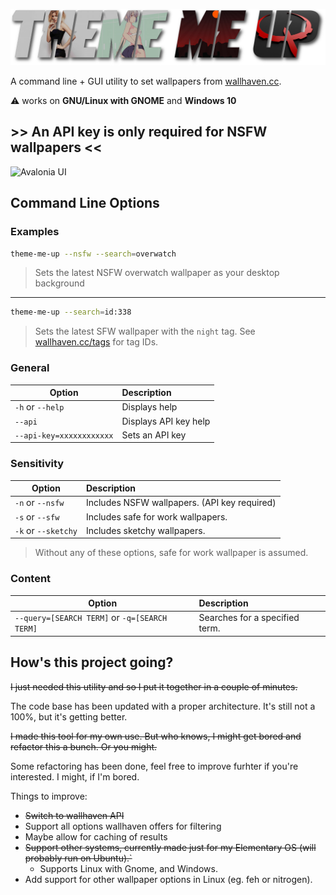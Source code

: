 ![Banner](docs/banner.png)

A command line + GUI utility to set wallpapers from [wallhaven.cc](https://wallhaven.cc).

⚠️ works on **GNU/Linux with GNOME** and **Windows 10**

## >> An API key is only required for NSFW wallpapers <<

![Avalonia UI](docs/avalonia-screen.png)

## Command Line Options

### Examples

```bash
theme-me-up --nsfw --search=overwatch
```

> Sets the latest NSFW overwatch wallpaper as your desktop background

---

```bash
theme-me-up --search=id:338
```

> Sets the latest SFW wallpaper with the `night` tag. See [wallhaven.cc/tags](https://wallhaven.cc/tags) for tag IDs.

### General

| Option            | Description   |
| ----------------- |:--------------|
| `-h` or `--help`  | Displays help |
| `--api`  | Displays API key help |
| `--api-key=xxxxxxxxxxxx`  | Sets an API key |

### Sensitivity

| Option            | Description   |
| ----------------- |:--------------|
| `-n` or `--nsfw`  | Includes NSFW wallpapers. (API key required) |
| `-s` or `--sfw` | Includes safe for work wallpapers. |
| `-k` or `--sketchy` | Includes sketchy wallpapers. |

> Without any of these options, safe for work wallpaper is assumed.

### Content

| Option            | Description   |
| ----------------- |:--------------|
| `--query=[SEARCH TERM]` or `-q=[SEARCH TERM]` | Searches for a specified term. |


## How's this project going?

~~I just needed this utility and so I put it together in a couple of minutes.~~

The code base has been updated with a proper architecture. It's still not a 100%, but it's getting better.

~~I made this tool for my own use. But who knows, I might get bored and refactor this a bunch. Or you might.~~

Some refactoring has been done, feel free to improve furhter if you're interested. I might, if I'm bored.

Things to improve:

- ~~Switch to wallhaven API~~
- Support all options wallhaven offers for filtering
- Maybe allow for caching of results
- ~~Support other systems, currently made just for my Elementary OS (will probably run on Ubuntu).`~~
    - Supports Linux with Gnome, and Windows.
- Add support for other wallpaper options in Linux (eg. feh or nitrogen).
